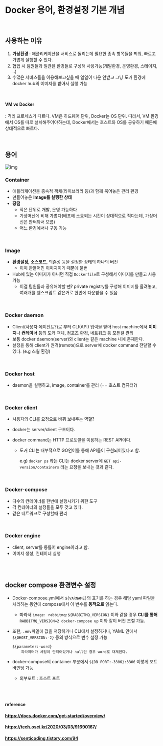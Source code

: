 # Docker 용어, 환경설정 기본 개념

<br>

## 사용하는 이유

1. **가상환경** : 애플리케이션을 서비스로 돌리는데 필요한 종속 항목들을 띄워, 빠르고 가볍게 실행할 수 있다.
2. 협업 시 팀원들과 일관된 환경들로 구성해 사용가능(개발환경, 운영환경, 스테이지, ..)
3. 수많은 서비스들을 이용해보고싶을 때 일일이 다운 안받고 그냥 도커 환경에 docker hub의 이미지를 받아서 실행 가능

<br>

#### VM vs Docker

: 격리 프로세스가 다르다. VM은 하드웨어 단위, Docker는 OS 단위. 따라서, VM 환경에서 OS를 따로 설치해주어야하는데, Docker에서는 호스트와 OS를 공유하기 때문에 상대적으로 빠르다.

<br>

## 용어

![img](https://blog.kakaocdn.net/dn/cHvenO/btqCwXNywRD/gau1eJ5ShKmlWWEWgZUF2K/img.png)

### Container

* 애플리케이션을 종속적 객체(라이브러리 등)과 함께 묶어놓은 관리 환경
* 만들어놓은 **Image를 실행한 상태**
* **장점**
  * 작은 단위로 개발, 운영 가능하다
  * 가상머신에 비해 가볍다(배포에 소요되는 시간이 상대적으로 적다는데, 가상머신은 안써봐서 모름)
  * 어느 환경에서나 구동 가능

<br>

### Image

* **환경설정**, **소스코드**, 의존성 등을 설정한 상태의 하나의 버전
  * 이미 만들어진 이미지이기 때문에 불변
* Hub에 있는 이미지가 아니면 직접 `Dockerfile`로 구성해서 이미지를 만들고 사용 가능
  * 이걸 팀원들과 공유해야할 땐? private registry를 구성해 이미지를 올려놓고, 여러개를 쉘스크립트 같은거로 한번에 다운받을 수 있음

<br>

### Docker daemon

* Client(사용자 에이전트?)로 부터 CLI(API) 입력을 받아 host machine에서 **이미지**나 **컨테이너** 등의 도커 객체, 컴포즈 환경, 네트워크 등 모든걸 관리
* 보통 docker daemon(server)와 client는 같은 machine 내에 존재한다.
* 설정을 통해 client가 원격(remote)으로 server에 docker command 전달할 수 있다. (e.g 스웜 환경)

<br>

### Docker host

* daemon을 실행하고, image, container를 관리 (== 호스트 컴퓨터?)

<br>

### Docker client

* 사용자의 CLI를 요청으로 바꿔 보내주는 역할?

* docker는 server/client 구조이다.

* docker command는 HTTP 프로토콜을 이용하는 REST API이다.

  * 도커 CLI는 내부적으로 GO언어를 통해 API들이 구현되어있다고 함.
  
    e.g) `docker ps` 라는 CLI는 docker server에 `GET api-version/containers` 라는 요청을 보내는 것과 같다.

<br>

### Docker-compose

* 다수의 컨테이너를 한번에 실행시키기 위한 도구
* 각 컨테이너의 설정들을 모두 갖고 있다.
* 같은 네트워크로 구성할때 편리

<br>

### Docker engine

* client, server를 통틀어 engine이라고 함.
* 이미지 생성, 컨테이너 실행

<br><br>

## docker compose 환경변수 설정

* Docker-compose.yml에서 `${VARNAME}`의 표기를 하는 경우 해당 yaml 파일을 처리하는 동안에 compose에서 이 변수를 **동적으로** 읽는다.

  * 따라서 `image: rabbitmq:${RABBITMQ_VERSION}` 이와 같을 경우 **CLI를 통해** `RABBITMQ_VERSION=2 docker-compose up` 이와 같이 버전 조절 가능.

* 또한, `.env`파일에 값을 저장하거나 CLI에서 설정하거나, YAML 안에서 `${GHOST_VERSION:-2}` 등의 방식으로 변수 설정 가능

  ```bsh
  ${parameter:-word}
      파라미터가 세팅이 안되어있거나 null인 경우 word로 대체된다.
  ```

* docker-compose의 container 부분에서 `${DB_PORT:-3306}:3306` 이렇게 포트 바인딩 가능

  * 외부포트 : 호스트 포트

<br><br>

#### reference 

#### https://docs.docker.com/get-started/overview/

#### https://tech.osci.kr/2020/03/03/91690167/

#### https://senticoding.tistory.com/94